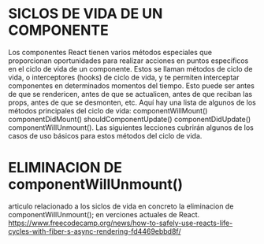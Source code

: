 # SICLOS DE VIDA DE UN COMPONENTE

Los componentes React tienen varios métodos especiales que proporcionan oportunidades para realizar acciones en puntos específicos en el ciclo de vida de un componente. Estos se llaman métodos de ciclo de vida, o interceptores (hooks) de ciclo de vida, y te permiten interceptar componentes en determinados momentos del tiempo. Esto puede ser antes de que se rendericen, antes de que se actualicen, antes de que reciban las props, antes de que se desmonten, etc. Aquí hay una lista de algunos de los métodos principales del ciclo de vida: componentWillMount() componentDidMount() shouldComponentUpdate() componentDidUpdate() componentWillUnmount(). Las siguientes lecciones cubrirán algunos de los casos de uso básicos para estos métodos del ciclo de vida.

# ELIMINACION DE componentWillUnmount()
articulo relacionado a los siclos de vida en concreto la eliminacion de componentWillUnmount();
en verciones actuales de React.
https://www.freecodecamp.org/news/how-to-safely-use-reacts-life-cycles-with-fiber-s-async-rendering-fd4469ebbd8f/

